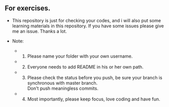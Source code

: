 ## For exercises.
- This repository is just for checking your codes, and i will also put some
  learning materials in this repository. If you have some issues please
  give me an issue. Thanks a lot.

- Note: 
    - 1. Please name your folder with your own username.
    - 2. Everyone needs to add README in his or her own path.
    - 3. Please check the status before you push, be sure your branch
         is synchronous with master branch. <br>
         Don't push meaningless commits.
    - 4. Most importantly, please keep focus, love coding and have fun.
